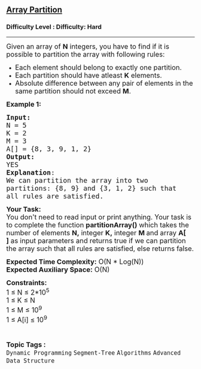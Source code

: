 <h2><a href="https://www.geeksforgeeks.org/problems/array-partition/1?page=1&difficulty=Hard&status=unsolved&sortBy=submissions">Array Partition</a></h2><h3>Difficulty Level : Difficulty: Hard</h3><hr><div class="problems_problem_content__Xm_eO"><p><span style="font-size:18px">Given an&nbsp;array of <strong>N</strong> integers, you have to find if it is possible to partition the array with following rules:</span></p>

<ul>
	<li><span style="font-size:18px">Each element should belong to exactly one partition.</span></li>
	<li><span style="font-size:18px">Each partition should have atleast <strong>K</strong> elements.</span></li>
	<li><span style="font-size:18px">Absolute difference between any pair of elements in the same partition should not exceed <strong>M</strong>.</span></li>
</ul>

<p><span style="font-size:18px"><strong>Example 1:</strong></span></p>

<pre><span style="font-size:18px"><strong>Input:</strong>
N = 5
K = 2
M = 3
A[] = {8, 3, 9, 1, 2}
<strong>Output:</strong>
YES
<strong>Explanation</strong>:
We can partition the array into two 
partitions: {8, 9} and {3, 1, 2} such that
all rules are satisfied.</span>
</pre>

<p><span style="font-size:18px"><strong>Your Task:</strong><br>
You don't need to read input or print anything. Your task is to complete the function <strong>partitionArray()</strong>&nbsp;which takes the number of elements&nbsp;<strong>N,</strong>&nbsp;integer <strong>K,</strong>&nbsp;integer <strong>M&nbsp;</strong>and array&nbsp;<strong>A[ ]</strong>&nbsp;as input parameters&nbsp;and returns true if we can partition the array such that all rules are satisfied, else returns false.</span></p>

<p><span style="font-size:18px"><strong>Expected Time Complexity:</strong>&nbsp;O(N * Log(N))<br>
<strong>Expected Auxiliary Space:</strong>&nbsp;O(N)</span></p>

<p><span style="font-size:18px"><strong>Constraints:</strong><br>
1 ≤ N&nbsp;≤ 2*10<sup>5</sup><br>
1 ≤ K&nbsp;≤ N<br>
1 ≤ M&nbsp;≤ 10<sup>9</sup><br>
1 ≤ A[i]&nbsp;≤ 10<sup>9</sup></span></p>
</div><br><p><span style=font-size:18px><strong>Topic Tags : </strong><br><code>Dynamic Programming</code>&nbsp;<code>Segment-Tree</code>&nbsp;<code>Algorithms</code>&nbsp;<code>Advanced Data Structure</code>&nbsp;